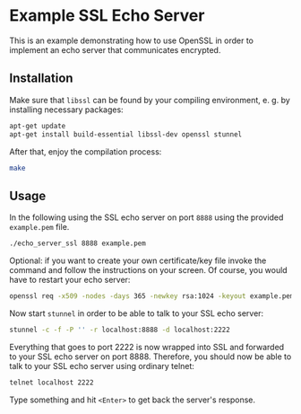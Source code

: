 Example SSL Echo Server
=======================

This is an example demonstrating how to use OpenSSL in order to implement an echo server that communicates encrypted. 

Installation
------------

Make sure that ``libssl`` can be found by your compiling environment, e. g. by installing necessary packages:

```sh
apt-get update
apt-get install build-essential libssl-dev openssl stunnel
```

After that, enjoy the compilation process:


```sh
make
```

Usage
-----

In the following using the SSL echo server on port `8888` using the provided `example.pem` file. 

```sh
./echo_server_ssl 8888 example.pem
```

Optional: if you want to create your own certificate/key file invoke the command and follow the instructions on your screen. Of course, you would have to restart your echo server:
```sh
openssl req -x509 -nodes -days 365 -newkey rsa:1024 -keyout example.pem -out example.pem
```

Now start `stunnel` in order to be able to talk to your SSL echo server:
```sh
stunnel -c -f -P '' -r localhost:8888 -d localhost:2222 
```

Everything that goes to port 2222 is now wrapped into SSL and forwarded to your SSL echo server on port 8888. Therefore, you should now be able to talk to your SSL echo server using ordinary telnet:
```sh
telnet localhost 2222
```

Type something and hit `<Enter>` to get back the server's response. 
